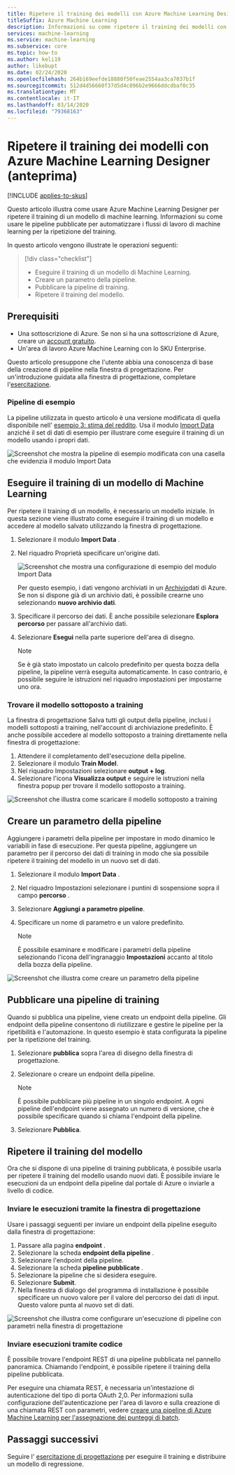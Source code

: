 ```yaml
---
title: Ripetere il training dei modelli con Azure Machine Learning Designer (anteprima)
titleSuffix: Azure Machine Learning
description: Informazioni su come ripetere il training dei modelli con le pipeline pubblicate in Azure Machine Learning Designer (anteprima).
services: machine-learning
ms.service: machine-learning
ms.subservice: core
ms.topic: how-to
ms.author: keli19
author: likebupt
ms.date: 02/24/2020
ms.openlocfilehash: 264b169eefde18880f50feae2554aa3ca7037b1f
ms.sourcegitcommit: 512d4d56660f37d5d4c896b2e9666ddcdbaf0c35
ms.translationtype: MT
ms.contentlocale: it-IT
ms.lasthandoff: 03/14/2020
ms.locfileid: "79368163"
---
```

# <a name="retrain-models-with-azure-machine-learning-designer-preview"></a>Ripetere il training dei modelli con Azure Machine Learning Designer (anteprima)
[!INCLUDE [applies-to-skus](../../includes/aml-applies-to-enterprise-sku.md)]

Questo articolo illustra come usare Azure Machine Learning Designer per ripetere il training di un modello di machine learning. Informazioni su come usare le pipeline pubblicate per automatizzare i flussi di lavoro di machine learning per la ripetizione del training.

In questo articolo vengono illustrate le operazioni seguenti:

> [!div class="checklist"]
> * Eseguire il training di un modello di Machine Learning.
> * Creare un parametro della pipeline.
> * Pubblicare la pipeline di training.
> * Ripetere il training del modello.

## <a name="prerequisites"></a>Prerequisiti

* Una sottoscrizione di Azure. Se non si ha una sottoscrizione di Azure, creare un [account gratuito](https://aka.ms/AMLFree).
* Un'area di lavoro Azure Machine Learning con lo SKU Enterprise.

Questo articolo presuppone che l'utente abbia una conoscenza di base della creazione di pipeline nella finestra di progettazione. Per un'introduzione guidata alla finestra di progettazione, completare l'[esercitazione](tutorial-designer-automobile-price-train-score.md). 

### <a name="sample-pipeline"></a>Pipeline di esempio

La pipeline utilizzata in questo articolo è una versione modificata di quella disponibile nell' [esempio 3: stima del reddito](how-to-designer-sample-classification-predict-income.md). Usa il modulo [Import Data](algorithm-module-reference/import-data.md) anziché il set di dati di esempio per illustrare come eseguire il training di un modello usando i propri dati.

![Screenshot che mostra la pipeline di esempio modificata con una casella che evidenzia il modulo Import Data](./media/how-to-retrain-designer/modified-sample-pipeline.png)

## <a name="train-a-machine-learning-model"></a>Eseguire il training di un modello di Machine Learning

Per ripetere il training di un modello, è necessario un modello iniziale. In questa sezione viene illustrato come eseguire il training di un modello e accedere al modello salvato utilizzando la finestra di progettazione.

1. Selezionare il modulo **Import Data** .
1. Nel riquadro Proprietà specificare un'origine dati.

   ![Screenshot che mostra una configurazione di esempio del modulo Import Data](./media/how-to-retrain-designer/import-data-settings.png)

   Per questo esempio, i dati vengono archiviati in un [Archivio](how-to-access-data.md)dati di Azure. Se non si dispone già di un archivio dati, è possibile crearne uno selezionando **nuovo archivio dati**.

1. Specificare il percorso dei dati. È anche possibile selezionare **Esplora percorso** per passare all'archivio dati. 
1. Selezionare **Esegui** nella parte superiore dell'area di disegno.
    
   > [!NOTE]
   > Se è già stato impostato un calcolo predefinito per questa bozza della pipeline, la pipeline verrà eseguita automaticamente. In caso contrario, è possibile seguire le istruzioni nel riquadro impostazioni per impostarne uno ora.

### <a name="find-your-trained-model"></a>Trovare il modello sottoposto a training

La finestra di progettazione Salva tutti gli output della pipeline, inclusi i modelli sottoposti a training, nell'account di archiviazione predefinito. È anche possibile accedere al modello sottoposto a training direttamente nella finestra di progettazione:

1. Attendere il completamento dell'esecuzione della pipeline.
1. Selezionare il modulo **Train Model**.
1. Nel riquadro Impostazioni selezionare **output + log**.
1. Selezionare l'icona **Visualizza output** e seguire le istruzioni nella finestra popup per trovare il modello sottoposto a training.

![Screenshot che illustra come scaricare il modello sottoposto a training](./media/how-to-retrain-designer/trained-model-view-output.png)

## <a name="create-a-pipeline-parameter"></a>Creare un parametro della pipeline

Aggiungere i parametri della pipeline per impostare in modo dinamico le variabili in fase di esecuzione. Per questa pipeline, aggiungere un parametro per il percorso dei dati di training in modo che sia possibile ripetere il training del modello in un nuovo set di dati.

1. Selezionare il modulo **Import Data** .
1. Nel riquadro Impostazioni selezionare i puntini di sospensione sopra il campo **percorso** .
1. Selezionare **Aggiungi a parametro pipeline**.
1. Specificare un nome di parametro e un valore predefinito.

   > [!NOTE]
   > È possibile esaminare e modificare i parametri della pipeline selezionando l'icona dell'ingranaggio **Impostazioni** accanto al titolo della bozza della pipeline. 

![Screenshot che illustra come creare un parametro della pipeline](media/how-to-retrain-designer/add-pipeline-parameter.png)

## <a name="publish-a-training-pipeline"></a>Pubblicare una pipeline di training

Quando si pubblica una pipeline, viene creato un endpoint della pipeline. Gli endpoint della pipeline consentono di riutilizzare e gestire le pipeline per la ripetibilità e l'automazione. In questo esempio è stata configurata la pipeline per la ripetizione del training.

1. Selezionare **pubblica** sopra l'area di disegno della finestra di progettazione.
1. Selezionare o creare un endpoint della pipeline.

   > [!NOTE]
   > È possibile pubblicare più pipeline in un singolo endpoint. A ogni pipeline dell'endpoint viene assegnato un numero di versione, che è possibile specificare quando si chiama l'endpoint della pipeline.

1. Selezionare **Pubblica**.

## <a name="retrain-your-model"></a>Ripetere il training del modello

Ora che si dispone di una pipeline di training pubblicata, è possibile usarla per ripetere il training del modello usando nuovi dati. È possibile inviare le esecuzioni da un endpoint della pipeline dal portale di Azure o inviarle a livello di codice.

### <a name="submit-runs-by-using-the-designer"></a>Inviare le esecuzioni tramite la finestra di progettazione

Usare i passaggi seguenti per inviare un endpoint della pipeline eseguito dalla finestra di progettazione:

1. Passare alla pagina **endpoint** .
1. Selezionare la scheda **endpoint della pipeline** .
1. Selezionare l'endpoint della pipeline.
1. Selezionare la scheda **pipeline pubblicate** .
1. Selezionare la pipeline che si desidera eseguire.
1. Selezionare **Submit**.
1. Nella finestra di dialogo del programma di installazione è possibile specificare un nuovo valore per il valore del percorso dei dati di input. Questo valore punta al nuovo set di dati.

![Screenshot che illustra come configurare un'esecuzione di pipeline con parametri nella finestra di progettazione](./media/how-to-retrain-designer/published-pipeline-run.png)

### <a name="submit-runs-by-using-code"></a>Inviare esecuzioni tramite codice

È possibile trovare l'endpoint REST di una pipeline pubblicata nel pannello panoramica. Chiamando l'endpoint, è possibile ripetere il training della pipeline pubblicata.

Per eseguire una chiamata REST, è necessaria un'intestazione di autenticazione del tipo di porta OAuth 2,0. Per informazioni sulla configurazione dell'autenticazione per l'area di lavoro e sulla creazione di una chiamata REST con parametri, vedere [creare una pipeline di Azure Machine Learning per l'assegnazione dei punteggi di batch](tutorial-pipeline-batch-scoring-classification.md#publish-and-run-from-a-rest-endpoint).

## <a name="next-steps"></a>Passaggi successivi

Seguire l' [esercitazione di progettazione](tutorial-designer-automobile-price-train-score.md) per eseguire il training e distribuire un modello di regressione.
